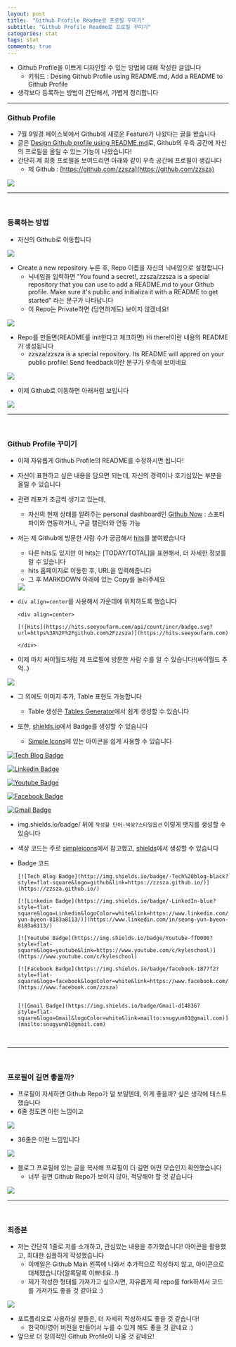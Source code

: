 ```yaml
---
layout: post
title:  "Github Profile Readme로 프로필 꾸미기"
subtitle: "Github Profile Readme로 프로필 꾸미기"
categories: stat
tags: stat
comments: true
---
```


- Github Profile을 이쁘게 디자인할 수 있는 방법에 대해 작성한 글입니다
	- 키워드 : Desing Github Profile using README.md, Add a README to Github Profile
- 생각보다 등록하는 방법이 간단해서, 가볍게 정리합니다

---


### Github Profile
- 7월 9일경 페이스북에서 Github에 새로운 Feature가 나왔다는 글을 봤습니다
- 글은 [Design Github profile using README.md](https://dev.to/web/design-github-profile-using-readme-md-8al)로, Github의 우측 공간에 자신의 프로필을 올릴 수 있는 기능이 나왔습니다!
- 간단히 제 최종 프로필을 보여드리면 아래와 같이 우측 공간에 프로필이 생깁니다
	- 제 Github : [https://github.com/zzsza](https://github.com/zzsza)

<img src="https://www.dropbox.com/s/7kcp1mt6jzyk60v/Screenshot%202020-07-10%2023.11.03.png?raw=1">



<br />

---

<br />

### 등록하는 방법
- 자신의 Github로 이동합니다

<img src="https://www.dropbox.com/s/3uq0i8acbw6cesn/Screenshot%202020-07-10%2021.24.02.png?raw=1">


- Create a new repository 누른 후, Repo 이름을 자신의 닉네임으로 설정합니다
	- 닉네임을 입력하면 "You found a secret!, zzsza/zzsza is a special repository that you can use to add a README.md to your Github profile. Make sure it's public and initializa it with a README to get started" 라는 문구가 나타납니다
	- 이 Repo는 Private하면 (당연하게도) 보이지 않겠네요!

<img src="https://www.dropbox.com/s/tbahv71fffzr0kt/Screenshot%202020-07-10%2021.24.22.png?raw=1">


- Repo를 만들면(README를 init한다고 체크하면) Hi there!이란 내용의 README가 생성됩니다
	- zzsza/zzsza is a special repository. Its README will appred on your public profile! Send feedback이란 문구가 우측에 보이네요

<img src="https://www.dropbox.com/s/86bwofzj0t6gkz9/Screenshot%202020-07-10%2021.24.50.png?raw=1">


- 이제 Github로 이동하면 아래처럼 보입니다

<img src="https://www.dropbox.com/s/ehv4nadfmtk7i55/Screenshot%202020-07-10%2021.25.22.png?raw=1">


<br />

---

<br />

### Github Profile 꾸미기
- 이제 자유롭게 Github Profile의 README를 수정하시면 됩니다!
- 자신이 표현하고 싶은 내용을 담으면 되는데, 자신의 경력이나 호기심있는 부분을 올릴 수 있습니다
- 관련 레포가 조금씩 생기고 있는데, 
	
	- 자신의 현재 상태를 알려주는 personal dashboard인 [Github Now](https://github.com/beyondcode/github-now) : 스포티파이와 연동하거나, 구글 캘린더와 연동 가능
- 저는 제 Github에 방문한 사람 수가 궁금해서 [hits](https://hits.seeyoufarm.com/)를 붙여봤습니다
	- 다른 hits도 있지만 이 hits는 [TODAY/TOTAL]을 표현해서, 더 자세한 정보를 알 수 있습니다
	- hits 홈페이지로 이동한 후, URL을 입력해줍니다
	- 그 후 MARKDOWN 아래에 있는 Copy를 눌러주세요

	<img src="https://www.dropbox.com/s/u2h7jl2ymlci9td/Screenshot%202020-07-10%2021.46.46.png?raw=1">
	
- `div align=center`를 사용해서 가운데에 위치하도록 했습니다

	```
	<div align=center>
	
	[![Hits](https://hits.seeyoufarm.com/api/count/incr/badge.svg?url=https%3A%2F%2Fgithub.com%2Fzzsza)](https://hits.seeyoufarm.com) 
	
	</div>
	```

- 이제 마치 싸이월드처럼 제 프로필에 방문한 사람 수를 알 수 있습니다!(싸이월드 추억..)

<img src="https://www.dropbox.com/s/p8oriovo556rnps/Screenshot%202020-07-10%2021.50.26.png?raw=1">


- 그 외에도 이미지 추가, Table 표현도 가능합니다
	- Table 생성은 [Tables Generator](https://www.tablesgenerator.com/markdown_tables)에서 쉽게 생성할 수 있습니다 

- 또한, [shields.io](https://shields.io/)에서 Badge를 생성할 수 있습니다
	- [Simple Icons](https://simpleicons.org/)에 있는 아이콘을 쉽게 사용할 수 있습니다

[![Tech Blog Badge](http://img.shields.io/badge/-Tech%20blog-black?style=flat-square&logo=github&link=https://zzsza.github.io/)](https://zzsza.github.io/)

[![Linkedin Badge](https://img.shields.io/badge/-LinkedIn-blue?style=flat-square&logo=Linkedin&logoColor=white&link=https://www.linkedin.com/in/seong-yun-byeon-8183a8113/)](https://www.linkedin.com/in/seong-yun-byeon-8183a8113/)

[![Youtube Badge](https://img.shields.io/badge/Youtube-ff0000?style=flat-square&logo=youtube&link=https://www.youtube.com/c/kyleschool)](https://www.youtube.com/c/kyleschool)

[![Facebook Badge](https://img.shields.io/badge/facebook-1877f2?style=flat-square&logo=facebook&logoColor=white&link=https://www.facebook.com/zzsza)](https://www.facebook.com/zzsza)


[![Gmail Badge](https://img.shields.io/badge/Gmail-d14836?style=flat-square&logo=Gmail&logoColor=white&link=mailto:snugyun01@gmail.com)](mailto:snugyun01@gmail.com)


- img.shields.io/badge/ 뒤에 `작성할 단어-색상?스타일옵션` 이렇게 뱃지를 생성할 수 있습니다
- 색상 코드는 주로 [simpleicons](https://simpleicons.org/)에서 참고했고, [shields](https://shields.io/)에서 생성할 수 있습니다

- Badge 코드

	
	```
	[![Tech Blog Badge](http://img.shields.io/badge/-Tech%20blog-black?style=flat-square&logo=github&link=https://zzsza.github.io/)](https://zzsza.github.io/)
	
	[![Linkedin Badge](https://img.shields.io/badge/-LinkedIn-blue?style=flat-square&logo=Linkedin&logoColor=white&link=https://www.linkedin.com/in/seong-yun-byeon-8183a8113/)](https://www.linkedin.com/in/seong-yun-byeon-8183a8113/)
	
	[![Youtube Badge](https://img.shields.io/badge/Youtube-ff0000?style=flat-square&logo=youtube&link=https://www.youtube.com/c/kyleschool)](https://www.youtube.com/c/kyleschool)
	
	[![Facebook Badge](https://img.shields.io/badge/facebook-1877f2?style=flat-square&logo=facebook&logoColor=white&link=https://www.facebook.com/zzsza)](https://www.facebook.com/zzsza)
	
	
	[![Gmail Badge](https://img.shields.io/badge/Gmail-d14836?style=flat-square&logo=Gmail&logoColor=white&link=mailto:snugyun01@gmail.com)](mailto:snugyun01@gmail.com)
	
	```

<br />

---

<br />

### 프로필이 길면 좋을까?
- 프로필이 자세하면 Github Repo가 덜 보일텐데, 이게 좋을까? 싶은 생각에 테스트했습니다
- 6줄 정도면 이런 느낌이고

<img src="https://www.dropbox.com/s/uekj5hlpegm7tom/Screenshot%202020-07-10%2021.58.32.png?raw=1">

<br />


- 36줄은 이런 느낌입니다

<img src="https://www.dropbox.com/s/tzttka8etyooen6/Screenshot%202020-07-10%2022.00.50.png?raw=1">

<br />

- 블로그 프로필에 있는 글을 복사해 프로필이 더 길면 어떤 모습인지 확인했습니다
	- 너무 길면 Github Repo가 보이지 않아, 적당해야 할 것 같습니다

<img src="https://www.dropbox.com/s/rhf4kmihjnwz1tw/Screenshot%202020-07-10%2022.11.10.gif?raw=1">


<br />

---

<br />


### 최종본
- 저는 간단히 1줄로 저를 소개하고, 관심있는 내용을 추가했습니다! 아이콘을 활용했고, 최대한 심플하게 작성했습니다
	- 이메일은 Github Main 왼쪽에 나와서 추가적으로 작성하지 않고, 아이콘으로 대체했습니다(알록달록 이쁘네요..!)
	- 제가 작성한 형태를 가져가고 싶으시면, 자유롭게 제 repo를 fork하셔서 코드를 가져가도 좋을 것 같아요 :)

<img src="https://www.dropbox.com/s/7kcp1mt6jzyk60v/Screenshot%202020-07-10%2023.11.03.png?raw=1">


- 포트폴리오로 사용하실 분들은, 더 자세히 작성하셔도 좋을 것 같습니다!
	- 한국어/영어 버전을 만들어서 누를 수 있게 해도 좋을 것 같네요 :)
- 앞으로 더 창의적인 Github Profile이 나올 것 같네요!